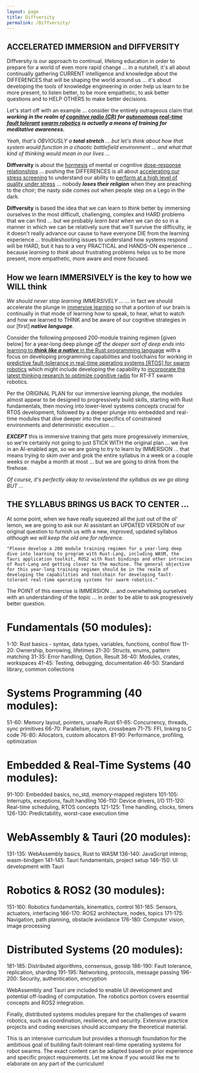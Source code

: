 ```yaml
---
layout: page
title: Diffversity
permalink: /Diffversity/
---
```



## ACCELERATED IMMERSION and DIFFVERSITY

Diffversity is our approach to continual, lifelong education in order to prepare for a world of even more rapid change ... in a nutshell, it's all about continually gathering CURRENT intelligence and knowledge about the DIFFERENCES that will be shaping the world around us ... it's about developing the tools of knowledge engineering in order help us learn to be more present, to listen better, to be more empathetic, to ask better questions and to HELP OTHERS to make better decisions.

Let's start off with an example ... consider the entirely outrageous claim that ***working in the realm of [cognitive radio (CR)](https://en.wikipedia.org/wiki/Cognitive_radio) for [autonomous](https://en.wikipedia.org/wiki/Autonomous_robot) [real-time](https://en.wikipedia.org/wiki/Real-time_computing) [fault tolerant](https://en.wikipedia.org/wiki/Fault_tolerance) [swarm robotics](https://en.wikipedia.org/wiki/Swarm_robotics) is actually a means of training for meditative awareness.***  

*Yeah, that's OBVIOUSLY a* ***total stretch*** *... but let's think about how that system would function in a chaotic battlefield environment ... and what that kind of thinking would mean in our lives ...* 

**Diffversity** is about the [hormesis](https://en.wikipedia.org/wiki/Hormesis) of mental or cognitive [dose-response relationships](https://en.wikipedia.org/wiki/Dose%E2%80%93response_relationship) ... pushing the DIFFERENCES is all about [accelerating our stress screening](https://en.wikipedia.org/wiki/Highly_accelerated_stress_audit) to understand our ability to [perform at a high level of quality under stress](https://en.wikipedia.org/wiki/Load_testing) ... nobody ***loses their religion*** when they are preaching to the choir; the nasty side comes out when people step on a Lego in the dark.

**Diffversity** is based the idea that we can learn to think better by immersing ourselves in the most difficult, challenging, complex and HARD problems that we can find ... but we probably *learn best* when we can do so in a manner in which we can be relatively sure that we'll survive the difficulty, ie it doesn't really advance our cause to have everyone DIE from the learning experience ... troubleshooting issues to understand how systems respond will be HARD, but it has to a very PRACTICAL and HANDS-ON experience ... because *learning to think* about frustrating problems helps us to be more present, more empathetic, more aware and more focused.

## How we learn IMMERSIVELY is the key to how we WILL think

*We should never stop learning IMMERSIVELY ...* ... in fact we should accelerate the plunge in [immersive learning](https://en.wikipedia.org/wiki/Immersive_learning) so that a portion of our brain is continually in that mode of learning how to speak, to hear, what to watch and how we learned to THINK and be aware of our cognitive strategies in our [first] ***native language***.

Consider the following proposed 200-module training regimen [given below] for a year-long deep plunge *off the deeper sort of deep ends* into [learning to ***think like a native*** in the Rust programming language](https://doc.rust-lang.org/book/) with a focus on developing programming capabilities and toolchains for working in [predictive fault-tolerance in real-time operating systems [RTOS] for swarm robotics](https://arxiv.org/pdf/2309.09309.pdf) which might include developing the capability to [incorporate the latest thinking research to optimize cognitive radio](https://arxiv.org/search/?query=%22cognitive+radio%22&searchtype=all&source=header) for RT-FT swarm robotics.

Per the ORIGINAL PLAN for our immersive learning plunge, the modules almost appear to be designed to progressively build skills, starting with Rust fundamentals, then moving into lower-level systems concepts crucial for RTOS development, followed by a deeper plunge into embedded and real-time modules that dive deeper into the specifics of constrained environments and deterministic execution ...

***EXCEPT*** this is immersive training that gets more progressively immersive, so we're certainly not going to just STICK WITH the original plan ... we live in an AI-enabled age, so we are going to try to learn by IMMERSION ... that means trying to skim over and grok the entire syllabus in a week or a couple weeks or maybe a month at most ... but we are going to drink from the firehose.

*Of course, it's perfectly okay to revise/extend the syllabus as we go along BUT ...*

## THE SYLLABUS BRINGS US BACK TO CENTER ...

At some point, when we have really squeezed all the just out of the ol' lemon, we are going to ask our AI assistant an UPDATED VERSION of our original question to furnish us with a new, improved, updated syllabus *although we will keep the old one for reference*.

    "Please develop a 200 module training regimen for a year-long deep dive into learning to program with Rust-Lang, including WASM, the Tauri application toolkit, ROS2 with Rust bindings and other intracies of Rust-Lang and getting closer to the machine. The general objective for this year-long training regimen should be in the realm of developing the capabilities and toolchain for developing fault-tolerant real-time operating systems for swarm robotics."

The POINT of this exercise is IMMERSION ... and overwhelming ourselves with an understanding of the topic ... in order to be able to ask progressively better question.

# Fundamentals (50 modules):
1-10: Rust basics - syntax, data types, variables, functions, control flow 
11-20: Ownership, borrowing, lifetimes 
21-30: Structs, enums, pattern matching
31-35: Error handling, Option, Result 
36-40: Modules, crates, workspaces
41-45: Testing, debugging, documentation
46-50: Standard library, common collections

# Systems Programming (40 modules):
51-60: Memory layout, pointers, unsafe Rust
61-65: Concurrency, threads, sync primitives 
66-70: Parallelism, rayon, crossbeam
71-75: FFI, linking to C code
76-80: Allocators, custom allocators
81-90: Performance, profiling, optimization 

# Embedded & Real-Time Systems (40 modules):
91-100: Embedded basics, no_std, memory-mapped registers
101-105: Interrupts, exceptions, fault handling
106-110: Device drivers, I/O 
111-120: Real-time scheduling, RTOS concepts
121-125: Time handling, clocks, timers
126-130: Predictability, worst-case execution time

# WebAssembly & Tauri (20 modules): 
131-135: WebAssembly basics, Rust to WASM
136-140: JavaScript interop, wasm-bindgen
141-145: Tauri fundamentals, project setup
146-150: UI development with Tauri

# Robotics & ROS2 (30 modules):
151-160: Robotics fundamentals, kinematics, control
161-165: Sensors, actuators, interfacing
166-170: ROS2 architecture, nodes, topics
171-175: Navigation, path planning, obstacle avoidance 
176-180: Computer vision, image processing

# Distributed Systems (20 modules):
181-185: Distributed algorithms, consensus, gossip
186-190: Fault tolerance, replication, sharding
191-195: Networking, protocols, message passing
196-200: Security, authentication, encryption



WebAssembly and Tauri are included to enable UI development and potential off-loading of computation. The robotics portion covers essential concepts and ROS2 integration.

Finally, distributed systems modules prepare for the challenges of swarm robotics, such as coordination, resilience, and security. Extensive practice projects and coding exercises should accompany the theoretical material.

This is an intensive curriculum but provides a thorough foundation for the ambitious goal of building fault-tolerant real-time operating systems for robot swarms. The exact content can be adapted based on prior experience and specific project requirements. Let me know if you would like me to elaborate on any part of the curriculum!